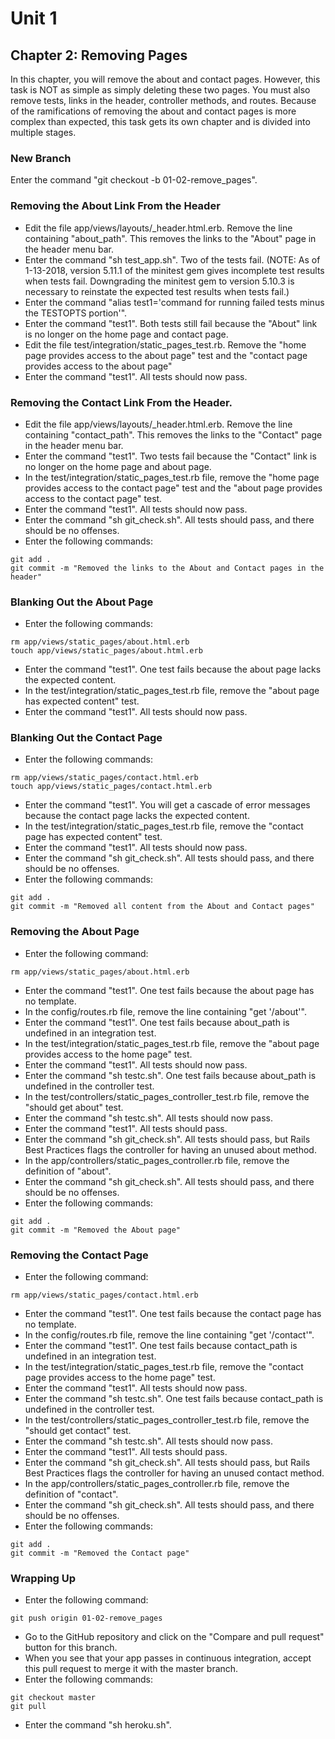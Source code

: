 # Unit 1
## Chapter 2: Removing Pages

In this chapter, you will remove the about and contact pages.  However, this task is NOT as simple as simply deleting these two pages.  You must also remove tests, links in the header, controller methods, and routes.  Because of the ramifications of removing the about and contact pages is more complex than expected, this task gets its own chapter and is divided into multiple stages.

### New Branch
Enter the command "git checkout -b 01-02-remove_pages".

### Removing the About Link From the Header
* Edit the file app/views/layouts/_header.html.erb.  Remove the line containing "about_path".  This removes the links to the "About" page in the header menu bar.
* Enter the command "sh test_app.sh".  Two of the tests fail.  (NOTE: As of 1-13-2018, version 5.11.1 of the minitest gem gives incomplete test results when tests fail.  Downgrading the minitest gem to version 5.10.3 is necessary to reinstate the expected test results when tests fail.)
* Enter the command "alias test1='command for running failed tests minus the TESTOPTS portion'".
* Enter the command "test1".  Both tests still fail because the "About" link is no longer on the home page and contact page.
* Edit the file test/integration/static_pages_test.rb.  Remove the "home page provides access to the about page" test and the "contact page provides access to the about page"
* Enter the command "test1".  All tests should now pass.

### Removing the Contact Link From the Header.
* Edit the file app/views/layouts/_header.html.erb.  Remove the line containing "contact_path".  This removes the links to the "Contact" page in the header menu bar.
* Enter the command "test1".  Two tests fail because the "Contact" link is no longer on the home page and about page.
* In the test/integration/static_pages_test.rb file, remove the "home page provides access to the contact page" test and the "about page provides access to the contact page" test.
* Enter the command "test1".  All tests should now pass.
* Enter the command "sh git_check.sh".  All tests should pass, and there should be no offenses.
* Enter the following commands:
```
git add .
git commit -m "Removed the links to the About and Contact pages in the header"
```

### Blanking Out the About Page
* Enter the following commands:
```
rm app/views/static_pages/about.html.erb
touch app/views/static_pages/about.html.erb
```
* Enter the command "test1".  One test fails because the about page lacks the expected content.
* In the test/integration/static_pages_test.rb file, remove the "about page has expected content" test.
* Enter the command "test1".  All tests should now pass.

### Blanking Out the Contact Page
* Enter the following commands:
```
rm app/views/static_pages/contact.html.erb
touch app/views/static_pages/contact.html.erb
```
* Enter the command "test1".  You will get a cascade of error messages because the contact page lacks the expected content.
* In the test/integration/static_pages_test.rb file, remove the "contact page has expected content" test.
* Enter the command "test1".  All tests should now pass.
* Enter the command "sh git_check.sh".  All tests should pass, and there should be no offenses.
* Enter the following commands:
```
git add .
git commit -m "Removed all content from the About and Contact pages"
```

### Removing the About Page
* Enter the following command:
```
rm app/views/static_pages/about.html.erb
```
* Enter the command "test1".  One test fails because the about page has no template.
* In the config/routes.rb file, remove the line containing "get '/about'".
* Enter the command "test1".  One test fails because about_path is undefined in an integration test.
* In the test/integration/static_pages_test.rb file, remove the "about page provides access to the home page" test.
* Enter the command "test1".  All tests should now pass.
* Enter the command "sh testc.sh". One test fails because about_path is undefined in the controller test.
* In the test/controllers/static_pages_controller_test.rb file, remove the "should get about" test.
* Enter the command "sh testc.sh".  All tests should now pass.
* Enter the command "test1".  All tests should pass.
* Enter the command "sh git_check.sh".  All tests should pass, but Rails Best Practices flags the controller for having an unused about method.
* In the app/controllers/static_pages_controller.rb file, remove the definition of "about".
* Enter the command "sh git_check.sh".  All tests should pass, and there should be no offenses.
* Enter the following commands:
```
git add .
git commit -m "Removed the About page"
```

### Removing the Contact Page
* Enter the following command:
```
rm app/views/static_pages/contact.html.erb
```
* Enter the command "test1".  One test fails because the contact page has no template.
* In the config/routes.rb file, remove the line containing "get '/contact'".
* Enter the command "test1".  One test fails because contact_path is undefined in an integration test.
* In the test/integration/static_pages_test.rb file, remove the "contact page provides access to the home page" test.
* Enter the command "test1".  All tests should now pass.
* Enter the command "sh testc.sh".  One test fails because contact_path is undefined in the controller test.
* In the test/controllers/static_pages_controller_test.rb file, remove the "should get contact" test.
* Enter the command "sh testc.sh".  All tests should now pass.
* Enter the command "test1".  All tests should pass.
* Enter the command "sh git_check.sh".  All tests should pass, but Rails Best Practices flags the controller for having an unused contact method.
* In the app/controllers/static_pages_controller.rb file, remove the definition of "contact".
* Enter the command "sh git_check.sh".  All tests should pass, and there should be no offenses.
* Enter the following commands:
```
git add .
git commit -m "Removed the Contact page"
```
### Wrapping Up
* Enter the following command:
```
git push origin 01-02-remove_pages
```
* Go to the GitHub repository and click on the "Compare and pull request" button for this branch.
* When you see that your app passes in continuous integration, accept this pull request to merge it with the master branch.
* Enter the following commands:
```
git checkout master
git pull
```
* Enter the command "sh heroku.sh".
